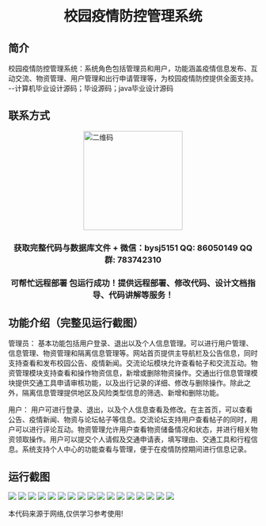 <p><h1 align="center">校园疫情防控管理系统</h1></p>

## 简介
校园疫情防控管理系统：系统角色包括管理员和用户，功能涵盖疫情信息发布、互动交流、物资管理、用户管理和出行申请管理等，为校园疫情防控提供全面支持。    --计算机毕业设计源码；毕设源码；java毕业设计源码


## 联系方式
<img src="https://bs-1329754181.cos.ap-shanghai.myqcloud.com/wx.jpg" alt="二维码" style="display: block; margin: 0 auto;" width="200px">
<p><h3 align="center">获取完整代码与数据库文件 + 微信：bysj5151 QQ: 86050149 QQ群: 783742310</h3></p>
<p><h3 align="center">可帮忙远程部署 包运行成功！提供远程部署、修改代码、设计文档指导、代码讲解等服务！</h3></p>

## 功能介绍（完整见运行截图）
管理员： 基本功能包括用户登录、退出以及个人信息管理。可以进行用户管理、信息管理、物资管理和隔离信息管理等。网站首页提供主导航栏及公告信息，同时支持查看和发布校园公告、疫情新闻。交流论坛模块允许查看帖子和交流互动。物资管理模块支持查看和操作物资信息，新增或删除物资操作。交通出行信息管理模块提供交通工具申请审核功能，以及出行记录的详细、修改与删除操作。除此之外，隔离信息管理提供地区及风险类型信息的筛选、新增和删除功能。

用户： 用户可进行登录、退出，以及个人信息查看及修改。在主首页，可以查看公告、疫情新闻、物资与论坛帖子等信息。交流论坛支持用户查看帖子的同时，用户可以进行评论互动。物资管理允许用户查看物资储备情况和状态，并进行相关物资领取操作。用户可以提交个人请假及交通申请表，填写理由、交通工具和行程信息。系统支持个人中心的功能查看与管理，便于在疫情防控期间进行信息记录。


## 运行截图
![](https://bs-1329754181.cos.ap-shanghai.myqcloud.com/spring/CampusEpidemicPreventionManagementSystem/img/001.jpg)
![](https://bs-1329754181.cos.ap-shanghai.myqcloud.com/spring/CampusEpidemicPreventionManagementSystem/img/002.jpg)
![](https://bs-1329754181.cos.ap-shanghai.myqcloud.com/spring/CampusEpidemicPreventionManagementSystem/img/003.jpg)
![](https://bs-1329754181.cos.ap-shanghai.myqcloud.com/spring/CampusEpidemicPreventionManagementSystem/img/004.jpg)
![](https://bs-1329754181.cos.ap-shanghai.myqcloud.com/spring/CampusEpidemicPreventionManagementSystem/img/005.jpg)
![](https://bs-1329754181.cos.ap-shanghai.myqcloud.com/spring/CampusEpidemicPreventionManagementSystem/img/006.jpg)
![](https://bs-1329754181.cos.ap-shanghai.myqcloud.com/spring/CampusEpidemicPreventionManagementSystem/img/007.jpg)
![](https://bs-1329754181.cos.ap-shanghai.myqcloud.com/spring/CampusEpidemicPreventionManagementSystem/img/008.jpg)
![](https://bs-1329754181.cos.ap-shanghai.myqcloud.com/spring/CampusEpidemicPreventionManagementSystem/img/009.jpg)
![](https://bs-1329754181.cos.ap-shanghai.myqcloud.com/spring/CampusEpidemicPreventionManagementSystem/img/010.jpg)
![](https://bs-1329754181.cos.ap-shanghai.myqcloud.com/spring/CampusEpidemicPreventionManagementSystem/img/011.jpg)
![](https://bs-1329754181.cos.ap-shanghai.myqcloud.com/spring/CampusEpidemicPreventionManagementSystem/img/012.jpg)
![](https://bs-1329754181.cos.ap-shanghai.myqcloud.com/spring/CampusEpidemicPreventionManagementSystem/img/013.jpg)
![](https://bs-1329754181.cos.ap-shanghai.myqcloud.com/spring/CampusEpidemicPreventionManagementSystem/img/014.jpg)
![](https://bs-1329754181.cos.ap-shanghai.myqcloud.com/spring/CampusEpidemicPreventionManagementSystem/img/015.jpg)
![](https://bs-1329754181.cos.ap-shanghai.myqcloud.com/spring/CampusEpidemicPreventionManagementSystem/img/016.jpg)
![](https://bs-1329754181.cos.ap-shanghai.myqcloud.com/spring/CampusEpidemicPreventionManagementSystem/img/017.jpg)

<p>本代码来源于网络,仅供学习参考使用!</p>
